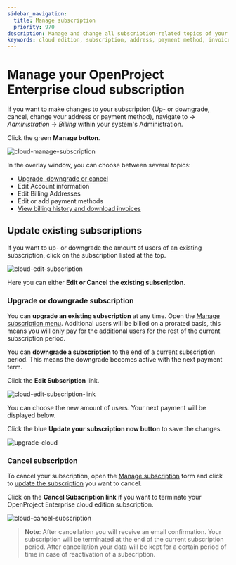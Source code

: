 ```yaml
---
sidebar_navigation:
  title: Manage subscription
  priority: 970
description: Manage and change all subscription-related topics of your Enterprise cloud.
keywords: cloud edition, subscription, address, payment method, invoices
---
```


# Manage your OpenProject Enterprise cloud subscription

If you want to make changes to your subscription (Up- or downgrade, cancel, change your address or payment method), navigate to -> *Administration* -> *Billing* within your system's Administration.

Click the green **Manage button**.

![cloud-manage-subscription](cloud-manage-subscription.png)

In the overlay window, you can choose between several topics:

- [Upgrade, downgrade or cancel](#update-existing-subscriptions)
- Edit Account information
- Edit Billing Addresses
- Edit or add payment methods
- [View billing history and download invoices](../invoices-and-billing-history)

## Update existing subscriptions

If you want to up- or downgrade the amount of users of an existing subscription, click on the subscription listed at the top.

![cloud-edit-subscription](cloud-edit-subscription-0583995.png)

Here you can either **Edit or Cancel the existing subscription**.

### Upgrade or downgrade subscription

You can **upgrade an existing subscription** at any time. Open the [Manage subscription menu](#manage-your-openproject-enterprise-cloud-subscription). Additional users will be billed on a prorated basis, this means you will only pay for the additional users for the rest of the current subscription period.

You can **downgrade a subscription** to the end of a current subscription period. This means the downgrade becomes active with the next payment term.

Click the **Edit Subscription** link.

![cloud-edit-subscription-link](cloud-edit-subscription-link-0584045.png)

You can choose the new amount of users. Your next payment will be displayed below.

Click the blue **Update your subscription now button** to save the changes.

![upgrade-cloud](upgrade-cloud.png)

### Cancel subscription

To cancel your subscription, open the [Manage subscription](#manage-your-openproject-enterprise-cloud-subscription) form and click to [update the subscription](#update-existing-subscriptions) you want to cancel.

Click on the **Cancel Subscription link** if you want to terminate your OpenProject Enterprise cloud edition subscription.

![cloud-cancel-subscription](cloud-cancel-subscription-0584229.png)

> **Note**: After cancellation you will receive an email confirmation. Your subscription will be terminated at the end of the current subscription period. After cancellation your data will be kept for a certain period of time in case of reactivation of a subscription.
